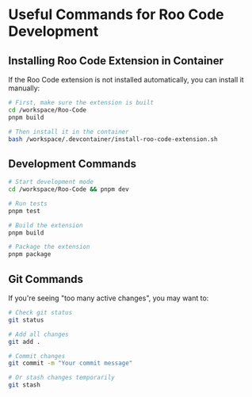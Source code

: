 # Useful Commands for Roo Code Development

## Installing Roo Code Extension in Container

If the Roo Code extension is not installed automatically, you can install it manually:

```bash
# First, make sure the extension is built
cd /workspace/Roo-Code
pnpm build

# Then install it in the container
bash /workspace/.devcontainer/install-roo-code-extension.sh
```

## Development Commands

```bash
# Start development mode
cd /workspace/Roo-Code && pnpm dev

# Run tests
pnpm test

# Build the extension
pnpm build

# Package the extension
pnpm package
```

## Git Commands

If you're seeing "too many active changes", you may want to:

```bash
# Check git status
git status

# Add all changes
git add .

# Commit changes
git commit -m "Your commit message"

# Or stash changes temporarily
git stash
```